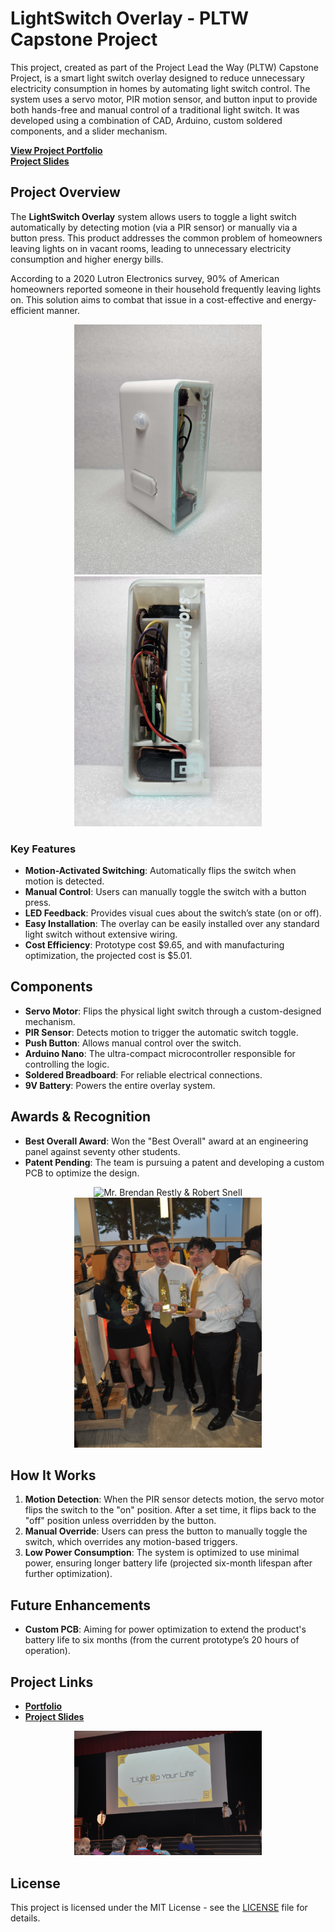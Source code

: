 # LightSwitch Overlay - PLTW Capstone Project

This project, created as part of the Project Lead the Way (PLTW) Capstone Project, is a smart light switch overlay designed to reduce unnecessary electricity consumption in homes by automating light switch control. The system uses a servo motor, PIR motion sensor, and button input to provide both hands-free and manual control of a traditional light switch. It was developed using a combination of CAD, Arduino, custom soldered components, and a slider mechanism.

[**View Project Portfolio**](https://sites.google.com/spaldinghs.org/illum-innovators/home?authuser=2)  
[**Project Slides**](https://docs.google.com/presentation/d/1SaizZdc4EQiRRDpq9NHYTKKPwRIgYouyuNyXM0Z3mWs/edit?usp=sharing)

## Project Overview

The **LightSwitch Overlay** system allows users to toggle a light switch automatically by detecting motion (via a PIR sensor) or manually via a button press. This product addresses the common problem of homeowners leaving lights on in vacant rooms, leading to unnecessary electricity consumption and higher energy bills.

According to a 2020 Lutron Electronics survey, 90% of American homeowners reported someone in their household frequently leaving lights on. This solution aims to combat that issue in a cost-effective and energy-efficient manner.

<p align="center">
  <img src="https://github.com/roberts1y/lightSwitch/blob/main/pictures/front.jpg" alt="Front View" width="300"/>
  <img src="https://github.com/roberts1y/lightSwitch/blob/main/pictures/side.jpg" alt="Side View" width="300"/>
</p>

### Key Features

- **Motion-Activated Switching**: Automatically flips the switch when motion is detected.
- **Manual Control**: Users can manually toggle the switch with a button press.
- **LED Feedback**: Provides visual cues about the switch’s state (on or off).
- **Easy Installation**: The overlay can be easily installed over any standard light switch without extensive wiring.
- **Cost Efficiency**: Prototype cost $9.65, and with manufacturing optimization, the projected cost is $5.01.

## Components

- **Servo Motor**: Flips the physical light switch through a custom-designed mechanism.
- **PIR Sensor**: Detects motion to trigger the automatic switch toggle.
- **Push Button**: Allows manual control over the switch.
- **Arduino Nano**: The ultra-compact microcontroller responsible for controlling the logic.
- **Soldered Breadboard**: For reliable electrical connections.
- **9V Battery**: Powers the entire overlay system.

## Awards & Recognition

- **Best Overall Award**: Won the "Best Overall" award at an engineering panel against seventy other students.
- **Patent Pending**: The team is pursuing a patent and developing a custom PCB to optimize the design.

<p align="center">
  <img src="https://github.com/roberts1y/lightSwitch/blob/main/pictures/restly.jpg" alt="Mr. Brendan Restly & Robert Snell" width="300" height="400"/>
  <img src="https://github.com/roberts1y/lightSwitch/blob/main/pictures/trophy.JPG" alt="Award With Trophy" width="300" height="400"/>
</p>
  
## How It Works

1. **Motion Detection**: When the PIR sensor detects motion, the servo motor flips the switch to the "on" position. After a set time, it flips back to the "off" position unless overridden by the button.
2. **Manual Override**: Users can press the button to manually toggle the switch, which overrides any motion-based triggers.
3. **Low Power Consumption**: The system is optimized to use minimal power, ensuring longer battery life (projected six-month lifespan after further optimization).

## Future Enhancements

- **Custom PCB**: Aiming for power optimization to extend the product's battery life to six months (from the current prototype’s 20 hours of operation).

## Project Links

- [**Portfolio**](your-portfolio-link)  
- [**Project Slides**](your-slides-link)

<p align="center">
  <img src="https://github.com/roberts1y/lightSwitch/blob/main/pictures/stage.JPG" alt="Audience View of Presentation" width="300"/>
</p>

## License

This project is licensed under the MIT License - see the [LICENSE](LICENSE) file for details.
